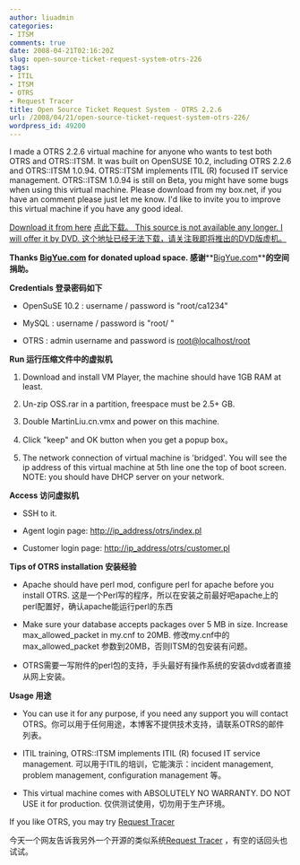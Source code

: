 ```yaml
---
author: liuadmin
categories:
- ITSM
comments: true
date: 2008-04-21T02:16:20Z
slug: open-source-ticket-request-system-otrs-226
tags:
- ITIL
- ITSM
- OTRS
- Request Tracer
title: Open Source Ticket Request System - OTRS 2.2.6
url: /2008/04/21/open-source-ticket-request-system-otrs-226/
wordpress_id: 49200
---
```


I made a OTRS 2.2.6 virtual machine for anyone who wants to test both OTRS and OTRS::ITSM. It was built on OpenSUSE 10.2, including OTRS 2.2.6 and OTRS::ITSM 1.0.94. OTRS::ITSM implements ITIL (R) focused IT service management. OTRS::ITSM 1.0.94 is still on Beta, you might have some bugs when using this virtual machine. Please download from my box.net, if you have an comment please just let me know. I'd like to invite you to improve this virtual machine if you have any good ideal.

[Download it from here](http://demo.wholog.net/OSS.rar) [点此下载。 ](http://demo.wholog.net/OSS.rar)[This source is not available any longer. I will offer it by DVD.  这个地址已经无法下载，请关注我即将推出的DVD版虚机。](http://demo.wholog.net/OSS.rar)

**Thanks [BigYue.com](http://www.bigyue.com) for donated upload space.  感谢****[BigYue.com](http://www.bigyue.com)****的空间捐助。**

**Credentials 登录密码如下**



	
  * OpenSuSE 10.2 : username / password is "root/ca1234"

	
  * MySQL : username / password is "root/ "

	
  * OTRS : admin username and password is [root@localhost/root](mailto:root@localhost/root)


**Run 运行压缩文件中的虚拟机**



	
  1. Download and install VM Player, the machine should have 1GB RAM at least.

	
  2. Un-zip OSS.rar in a partition, freespace must be 2.5+ GB.

	
  3. Double MartinLiu.cn.vmx and power on this machine.

	
  4. Click "keep" and OK button when you get a popup box。

	
  5. The network connection of virtual machine is 'bridged'. You will see the ip address of this virtual machine at 5th line one the top of boot screen. NOTE: you should have DHCP server on your network.


**Access 访问虚拟机**



	
  * SSH to it.

	
  * Agent login page: [http://ip_address/otrs/index.pl](http://ip_address/otrs/index.pl)

	
  * Customer login page: [http://ip_address/otrs/customer.pl](http://ip_address/otrs/customer.pl)


**Tips of OTRS installation 安装经验**



	
  * Apache should have perl mod, configure perl for apache before you install OTRS. 这是一个Perl写的程序，所以在安装之前最好吧apache上的perl配置好，确认apache能运行perl的东西

	
  * Make sure your database accepts packages over 5 MB in size. Increase max_allowed_packet in my.cnf to 20MB. 修改my.cnf中的max_allowed_packet 参数到20MB，否则ITSM的包安装有问题。

	
  * OTRS需要一写附件的perl包的支持，手头最好有操作系统的安装dvd或者直接从网上安装。


**Usage 用途**



	
  * You can use it for any purpose, if you need any support you will contact OTRS。你可以用于任何用途，本博客不提供技术支持，请联系OTRS的邮件列表。

	
  * ITIL training, OTRS::ITSM implements ITIL (R) focused IT service management. 可以用于ITIL的培训，它能演示：incident management, problem management, configuration management 等。

	
  * This virtual machine comes with ABSOLUTELY NO WARRANTY. DO NOT USE it for production. 仅供测试使用，切勿用于生产环境。


If you like OTRS, you may try [Request Tracer](http://www.bestpractical.com/rt/)

今天一个网友告诉我另外一个开源的类似系统[Request Tracer](http://www.bestpractical.com/rt/) ，有空的话回头也试试。
